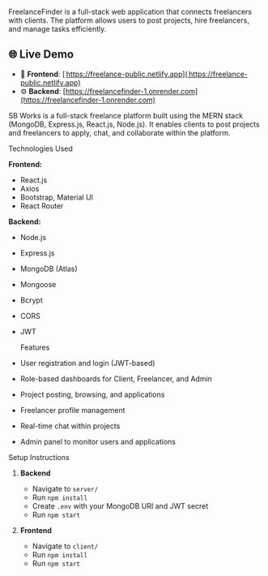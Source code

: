 FreelanceFinder is a full-stack web application that connects freelancers with clients. The platform allows users to post projects, hire freelancers, and manage tasks efficiently.

## 🌐 Live Demo

- 🚀 **Frontend**: [ https://freelance-public.netlify.app]( https://freelance-public.netlify.app)
- ⚙️ **Backend**: [https://freelancefinder-1.onrender.com](https://freelancefinder-1.onrender.com)


SB Works is a full-stack freelance platform built using the MERN stack (MongoDB, Express.js, React.js, Node.js). It enables clients to post projects and freelancers to apply, chat, and collaborate within the platform.

  Technologies Used

**Frontend:**

* React.js
* Axios
* Bootstrap, Material UI
* React Router

**Backend:**

* Node.js
* Express.js
* MongoDB (Atlas)
* Mongoose
* Bcrypt
* CORS
* JWT

   Features

* User registration and login (JWT-based)
* Role-based dashboards for Client, Freelancer, and Admin
* Project posting, browsing, and applications
* Freelancer profile management
* Real-time chat within projects
* Admin panel to monitor users and applications

 Setup Instructions

1. **Backend**

   * Navigate to `server/`
   * Run `npm install`
   * Create `.env` with your MongoDB URI and JWT secret
   * Run `npm start`

2. **Frontend**

   * Navigate to `client/`
   * Run `npm install`
   * Run `npm start`


